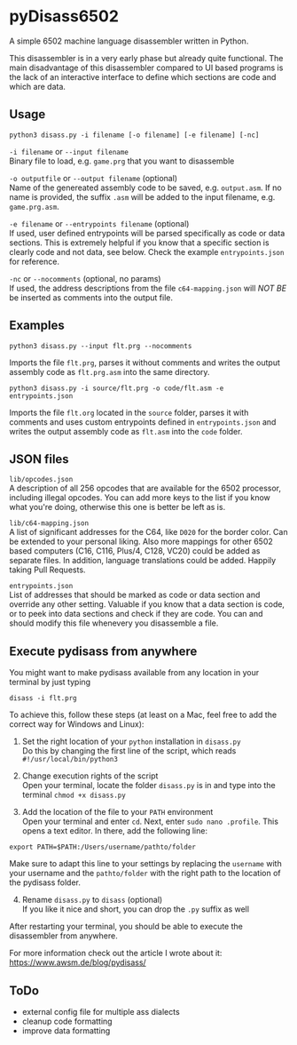 # pyDisass6502 


A simple 6502 machine language disassembler written in Python.

This disassembler is in a very early phase but already quite functional.
The main disadvantage of this disassembler compared to UI based programs is the lack of an interactive interface to define which sections are code and which are data.

## Usage

```
python3 disass.py -i filename [-o filename] [-e filename] [-nc]
```

`-i filename` or `--input filename`  
Binary file to load, e.g. `game.prg` that you want to disassemble

`-o outputfile` or `--output filename` (optional)  
Name of the genereated assembly code to be saved, e.g. `output.asm`. If no name is provided, the suffix `.asm` will be added to the input filename, e.g. `game.prg.asm`.

`-e filename` or `--entrypoints filename` (optional)  
If used, user defined entrypoints will be parsed specifically as code or data sections. This is extremely helpful if you know that a specific section is clearly code and not data, see below. Check the example `entrypoints.json` for reference.

`-nc` or `--nocomments` (optional, no params)  
If used, the address descriptions from the file `c64-mapping.json` will *NOT BE* be inserted as comments into the output file.

## Examples

```
python3 disass.py --input flt.prg --nocomments
```

Imports the file `flt.prg`, parses it without comments and writes the output assembly code as `flt.prg.asm` into the same directory.


```
python3 disass.py -i source/flt.prg -o code/flt.asm -e entrypoints.json 
```

Imports the file `flt.org` located in the `source` folder, parses it with comments and uses custom entrypoints defined in `entrypoints.json` and writes the output assembly code as `flt.asm` into the `code` folder.

## JSON files

`lib/opcodes.json`  
A description of all 256 opcodes that are available for the 6502 processor, including illegal opcodes. You can add more keys to the list if you know what you're doing, otherwise this one is better be left as is.

`lib/c64-mapping.json`  
A list of significant addresses for the C64, like `D020` for the border color. Can be extended to your personal liking. Also more mappings for other 6502 based computers (C16, C116, Plus/4, C128, VC20) could be added as separate files. In addition, language translations could be added. Happily taking Pull Requests.

`entrypoints.json`  
List of addresses that should be marked as code or data section and override any other setting. Valuable if you know that a data section is code, or to peek into data sections and check if they are code. You can and should modify this file whenevery you disassemble a file.

## Execute pydisass from anywhere

You might want to make pydisass available from any location in your terminal by just typing 

```
disass -i flt.prg
```

To achieve this, follow these steps (at least on a Mac, feel free to add the correct way for Windows and Linux):

1. Set the right location of your `python` installation in `disass.py`  
Do this by changing the first line of the script, which reads `#!/usr/local/bin/python3`

2. Change execution rights of the script  
Open your terminal, locate the folder `disass.py` is in and type into the terminal `chmod +x disass.py`

3. Add the location of the file to your `PATH` environment  
Open your terminal and enter `cd`. Next, enter `sudo nano .profile`. This opens a text editor. In there, add the following line:

```
export PATH=$PATH:/Users/username/pathto/folder
```

Make sure to adapt this line to your settings by replacing the `username` with your username and the `pathto/folder` with the right path to the location of the pydisass folder.

4. Rename `disass.py` to `disass` (optional)  
If you like it nice and short, you can drop the `.py` suffix as well

After restarting your terminal, you should be able to execute the disassembler from anywhere.



For more information check out the article I wrote about it: 
https://www.awsm.de/blog/pydisass/


## ToDo

* external config file for multiple ass dialects
* cleanup code formatting
* improve data formatting
